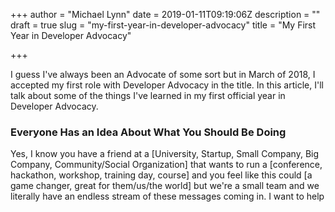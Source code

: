 +++
author = "Michael Lynn"
date = 2019-01-11T09:19:06Z
description = ""
draft = true
slug = "my-first-year-in-developer-advocacy"
title = "My First Year in Developer Advocacy"

+++

I guess I've always been an Advocate of some sort but in March of 2018, I accepted my first role with Developer Advocacy in the title. In this article, I'll talk about some of the things I've learned in my first official year in Developer Advocacy.

### Everyone Has an Idea About What You Should Be Doing

Yes, I know you have a friend at a [University, Startup, Small Company, Big Company, Community/Social Organization] that wants to run a [conference, hackathon, workshop, training day, course] and you feel like this could [a game changer, great for them/us/the world] but we're a small team and we literally have an endless stream of these messages coming in. I want to help



